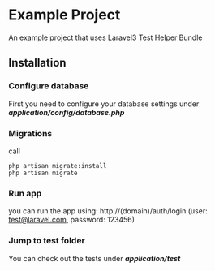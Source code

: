 # Example Project

An example project that uses Laravel3 Test Helper Bundle

## Installation

### Configure database

First you need to configure your database settings under ***application/config/database.php***

### Migrations

call

```
php artisan migrate:install
php artisan migrate
```

### Run app

you can run the app using: http://(domain)/auth/login (user: test@laravel.com, password: 123456)


### Jump to test folder

You can check out the tests under ***application/test***